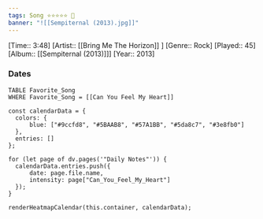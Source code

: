 ```yaml
---
tags: Song ⭐⭐⭐⭐⭐ 💛
banner: "![[Sempiternal (2013).jpg]]"
---
```

[Time:: 3:48]
[Artist:: [[Bring Me The Horizon]] ]
[Genre:: Rock]
[Played:: 45]
[Album:: [[Sempiternal (2013)]]]
[Year:: 2013]
### Dates
````dataview
TABLE Favorite_Song
WHERE Favorite_Song = [[Can You Feel My Heart]]
````

  ```dataviewjs
const calendarData = { 
	colors: { 
		blue: ["#9ccfd8", "#5BAAB8", "#57A1BB", "#5da8c7", "#3e8fb0"] 
	}, 
	entries: [] 
}; 

for (let page of dv.pages('"Daily Notes"')) { 
	calendarData.entries.push({ 
		date: page.file.name, 
		intensity: page["Can_You_Feel_My_Heart"]
	}); 
} 

renderHeatmapCalendar(this.container, calendarData);
```
